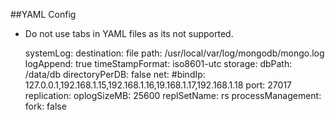 ##YAML Config

- Do not use tabs in YAML files as its not supported.

  
    systemLog:
      destination: file
      path: /usr/local/var/log/mongodb/mongo.log
      logAppend: true
      timeStampFormat: iso8601-utc
    storage:
      dbPath: /data/db
      directoryPerDB: false
    net:
      #bindIp: 127.0.0.1,192.168.1.15,192.168.1.16,19.168.1.17,192.168.1.18
      port: 27017
    replication:
      oplogSizeMB: 25600
      replSetName: rs
    processManagement:
      fork: false
      